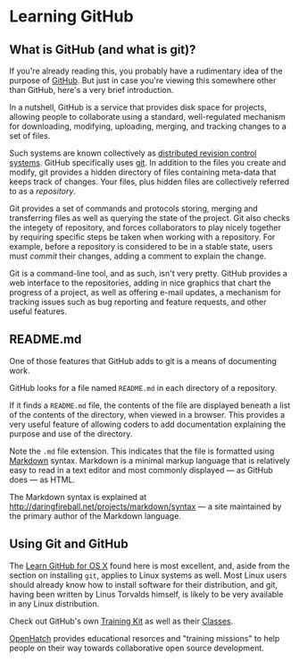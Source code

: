 # Learning GitHub

## What is GitHub (and what is git)?

If you're already reading this, you probably have a rudimentary idea
of the purpose of [GitHub](https://github.com/). But just in case
you're viewing this somewhere other than GitHub, here's a very brief
introduction.

In a nutshell, GitHub is a service that provides disk space for
projects, allowing people to collaborate using a standard,
well-regulated mechanism for downloading, modifying, uploading,
merging, and tracking changes to a set of files.

Such systems are known collectively as
[distributed revision control systems](https://en.wikipedia.org/wiki/Distributed_revision_control).
GitHub specifically uses
[git](https://en.wikipedia.org/wiki/Git_%28software%29).  In addition
to the files you create and modify, git provides a hidden directory of
files containing meta-data that keeps track of changes. Your files,
plus hidden files are collectively referred to as a _repository_.

Git provides a set of commands and protocols storing, merging and
transferring files as well as querying the state of the project.  Git
also checks the integety of repository, and forces collaborators to
play nicely together by requiring specific steps be taken when working
with a repository. For example, before a repository is considered to
be in a stable state, users must _commit_ their changes, adding a
comment to explain the change.

Git is a command-line tool, and as such, isn't very pretty.  GitHub
provides a web interface to the repositories, adding in nice graphics
that chart the progress of a project, as well as offering e-mail
updates, a mechanism for tracking issues such as bug reporting and
feature requests, and other useful features.

## README.md

One of those features that GitHub adds to git is a means of documenting
work.

GitHub looks for a file named `README.md` in each directory of a
repository.

If it finds a `README.md` file, the contents of the file are displayed
beneath a list of the contents of the directory, when viewed in a
browser.  This provides a very useful feature of allowing coders to
add documentation explaining the purpose and use of the directory.

Note the `.md` file extension. This indicates that the file is
formatted using [Markdown](https://en.wikipedia.org/wiki/Markdown)
syntax. Markdown is a minimal markup language that is relatively easy
to read in a text editor and most commonly displayed &mdash; as GitHub
does &mdash; as HTML.

The Markdown syntax is explained at
http://daringfireball.net/projects/markdown/syntax &mdash; a site
maintained by the primary author of the Markdown language.

## Using Git and GitHub

The [Learn GitHub for OS X](learn-github-osx.md) found here is most
excellent, and, aside from the section on installing `git`, applies to
Linux systems as well. Most Linux users should already know how to
install software for their distribution, and git, having been written
by Linus Torvalds himself, is likely to be very available in any Linux
distribution.

Check out GitHub's own
[Training Kit](https://training.github.com/kit/) as well as their
[Classes](https://training.github.com/classes/).

[OpenHatch](https://openhatch.org/) provides educational resorces and
"training missions" to help people on their way towards collaborative
open source development.

